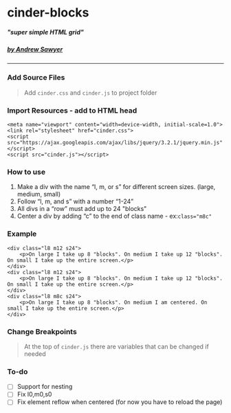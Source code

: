 # cinder-blocks
##### "super simple HTML grid"

##### [by Andrew Sawyer](http://andrewjsawyer.com)
---
### Add Source Files
> Add `cinder.css` and `cinder.js` to project folder

### Import Resources - add to HTML head
```
<meta name="viewport" content="width=device-width, initial-scale=1.0">
<link rel="stylesheet" href="cinder.css">
<script src="https://ajax.googleapis.com/ajax/libs/jquery/3.2.1/jquery.min.js"</script>
<script src="cinder.js"></script>
```

### How to use
1. Make a div with the name “l, m, or s” for different screen sizes. (large, medium, small)
2. Follow “l, m, and s” with a number “1-24”
3. All divs in a “row” must add up to 24 "blocks"
4. Center a div by adding “c” to the end of class name - ex:```class="m8c"```

### Example
```
<div class="l8 m12 s24">
    <p>On large I take up 8 "blocks". On medium I take up 12 "blocks". On small I take up the entire screen.</p>
</div>
<div class="l8 m12 s24">
    <p>On large I take up 8 "blocks". On medium I take up 12 "blocks". On small I take up the entire screen.</p>
</div>
<div class="l8 m8c s24">
    <p>On large I take up 8 "blocks". On medium I am centered. On small I take up the entire screen.</p>
</div>
 ```

### Change Breakpoints
 > At the top of `cinder.js` there are variables that can be changed if needed

### To-do
- [ ] Support for nesting
- [ ] Fix l0,m0,s0
- [ ] Fix element reflow when centered (for now you have to reload the page)
